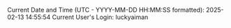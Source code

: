 Current Date and Time (UTC - YYYY-MM-DD HH:MM:SS formatted): 2025-02-13 14:55:54
Current User's Login: luckyaiman
